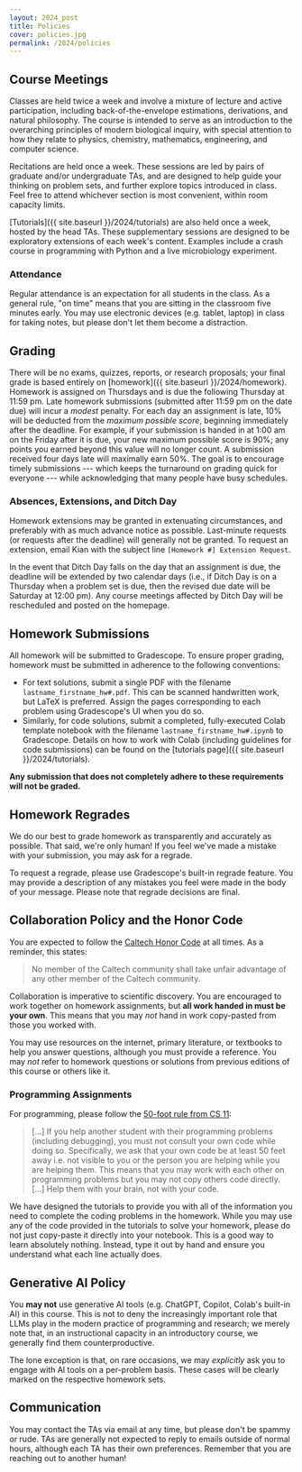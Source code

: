 ```yaml
---
layout: 2024_post
title: Policies
cover: policies.jpg
permalink: /2024/policies
---
```


## Course Meetings

Classes are held twice a week and involve a mixture of lecture and active participation, including back-of-the-envelope estimations, derivations, and natural philosophy.
The course is intended to serve as an introduction to the overarching principles of modern biological inquiry, with special attention to how they relate to physics, chemistry, mathematics, engineering, and computer science.

Recitations are held once a week.
These sessions are led by pairs of graduate and/or undergraduate TAs, and are designed to help guide your thinking on problem sets, and further explore topics introduced in class.
Feel free to attend whichever section is most convenient, within room capacity limits.

[Tutorials]({{ site.baseurl }}/2024/tutorials) are also held once a week, hosted by the head TAs.
These supplementary sessions are designed to be exploratory extensions of each week's content.
Examples include a crash course in programming with Python and a live microbiology experiment.

### Attendance

Regular attendance is an expectation for all students in the class.
As a general rule, "on time" means that you are sitting in the classroom five minutes early.
You may use electronic devices (e.g. tablet, laptop) in class for taking notes, but please don't let them become a distraction.

## Grading

There will be no exams, quizzes, reports, or research proposals; your final grade is based entirely on [homework]({{ site.baseurl }}/2024/homework).
Homework is assigned on Thursdays and is due the following Thursday at 11:59 pm.
Late homework submissions (submitted after 11:59 pm on the date due) will incur a _modest_ penalty.
For each day an assignment is late, 10% will be deducted from the _maximum possible score_, beginning immediately after the deadline.
For example, if your submission is handed in at 1:00 am on the Friday after it is due, your new maximum possible score is 90%; any points you earned beyond this value will no longer count.
A submission received four days late will maximally earn 50%.
The goal is to encourage timely submissions --- which keeps the turnaround on grading quick for everyone --- while acknowledging that many people have busy schedules.

### Absences, Extensions, and Ditch Day

Homework extensions may be granted in extenuating circumstances, and preferably with as much advance notice as possible.
Last-minute requests (or requests after the deadline) will generally not be granted.
To request an extension, email Kian with the subject line `[Homework #] Extension Request`.

In the event that Ditch Day falls on the day that an assignment is due, the deadline will be extended by two calendar days (i.e., if Ditch Day is on a Thursday when a problem set is due, then the revised due date will be Saturday at 12:00 pm).
Any course meetings affected by Ditch Day will be rescheduled and posted on the homepage.

## Homework Submissions

All homework will be submitted to Gradescope.
To ensure proper grading, homework must be submitted in adherence to the following conventions:
- For text solutions, submit a single PDF with the filename `lastname_firstname_hw#.pdf`.
This can be scanned handwritten work, but LaTeX is preferred.
Assign the pages corresponding to each problem using Gradescope's UI when you do so.
- Similarly, for code solutions, submit a completed, fully-executed Colab template notebook with the filename `lastname_firstname_hw#.ipynb` to Gradescope.
Details on how to work with Colab (including guidelines for code submissions) can be found on the [tutorials page]({{ site.baseurl }}/2024/tutorials).

**Any submission that does not completely adhere to these requirements will not be graded.**

## Homework Regrades

We do our best to grade homework as transparently and accurately as possible.
That said, we're only human!
If you feel we've made a mistake with your submission, you may ask for a regrade.

To request a regrade, please use Gradescope's built-in regrade feature.
You may provide a description of any mistakes you feel were made in the body of your message.
Please note that regrade decisions are final.

## Collaboration Policy and the Honor Code

You are expected to follow the [Caltech Honor Code](https://www.gradoffice.caltech.edu/current/hc) at all times.
As a reminder, this states:

<blockquote>
No member of the Caltech community shall take unfair advantage of any other member of the Caltech community.
</blockquote>

Collaboration is imperative to scientific discovery.
You are encouraged to work together on homework assignments, but **all work handed in must be your own**.
This means that you may _not_ hand in work copy-pasted from those you worked with.

You may use resources on the internet, primary literature, or textbooks to help you answer questions, although you must provide a reference.
You may _not_ refer to homework questions or solutions from previous editions of this course or others like it.

### Programming Assignments

For programming, please follow the [50-foot rule from CS 11](http://courses.cms.caltech.edu/cs11/material/python/collab.html):

<blockquote>
[...] If you help another student with their programming problems (including debugging), you must not consult your own code while doing so.
Specifically, we ask that your own code be at least 50 feet away i.e. not visible to you or the person you are helping while you are helping them.
This means that you may work with each other on programming problems but you may not copy others code directly.
[...] Help them with your brain, not with your code.
</blockquote>

We have designed the tutorials to provide you with all of the information you need to complete the coding problems in the homework.
While you may use any of the code provided in the tutorials to solve your homework, please do not just copy-paste it directly into your notebook.
This is a good way to learn absolutely nothing.
Instead, type it out by hand and ensure you understand what each line actually does.

## Generative AI Policy

You **may not** use generative AI tools (e.g. ChatGPT, Copilot, Colab's built-in AI) in this course.
This is not to deny the increasingly important role that LLMs play in the modern practice of programming and research; we merely note that, in an instructional capacity in an introductory course, we generally find them counterproductive.

The lone exception is that, on rare occasions, we may _explicitly_ ask you to engage with AI tools on a per-problem basis.
These cases will be clearly marked on the respective homework sets.

## Communication

You may contact the TAs via email at any time, but please don't be spammy or rude.
TAs are generally not expected to reply to emails outside of normal hours, although each TA has their own preferences.
Remember that you are reaching out to another human!


